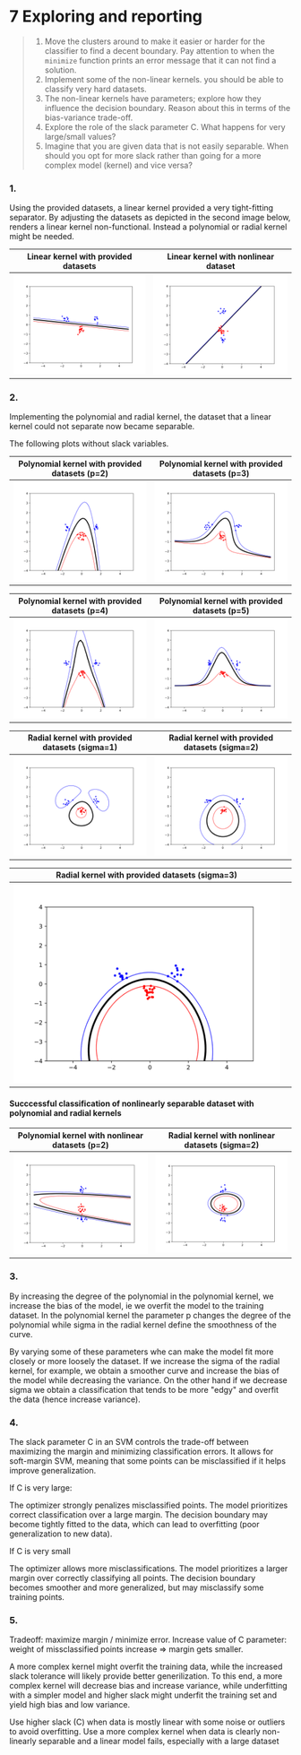 # 7 Exploring and reporting

> 1. Move the clusters around to make it easier or harder for the classifier to find a decent boundary. Pay attention to when the `minimize` function prints an error message that it can not find a solution.
> 2. Implement some of the non-linear kernels. you should be able to classify very hard datasets.
> 3. The non-linear kernels have parameters; explore how they influence the decision boundary. Reason about this in terms of the bias-variance trade-off.
> 4. Explore the role of the slack parameter C. What happens for very large/small values?
> 5. Imagine that you are given data that is not easily separable. When should you opt for more slack rather than going for a more complex model (kernel) and vice versa?

### 1. 

Using the provided datasets, a linear kernel provided a very tight-fitting separator. By adjusting the datasets as depicted in the second image below, renders a linear kernel non-functional. Instead a polynomial or radial kernel might be needed.

| Linear kernel with provided datasets | Linear kernel with nonlinear dataset |
| ------------------------------------ | ------------------------------------ |
| ![](Graphs/LinearData.png) | ![](Graphs/LinearNonLinear.png) |

### 2. 

Implementing the polynomial and radial kernel, the dataset that a linear kernel could not separate now became separable. 

The following plots without slack variables. 

| Polynomial kernel with provided datasets (p=2) | Polynomial kernel with provided datasets (p=3) |
| ------------------------------------ | ------------------------------------ |
| ![](Graphs/PolynomailProvided.png) | ![](Graphs/PolynomialProvidedp3.png) |  

| Polynomial kernel with provided datasets (p=4) | Polynomial kernel with provided datasets (p=5) |
| ------------------------------------ | ------------------------------------ |
| ![](Graphs/Polynomailprovidedp4.png) | ![](Graphs/Polynomailprovidedp5.png) |  

| Radial kernel with provided datasets (sigma=1) | Radial kernel with provided datasets (sigma=2) |
| ------------------------------------ | ------------------------------------ |
| ![](Graphs/Radialsig1.png) | ![](Graphs/Radialsig2.png) |  

| Radial kernel with provided datasets (sigma=3) |  |
| ------------------------------------ | ------------------------------------ |
| ![](Graphs/Radialsig3.png) | ![]() | 

#### Succcessful classification of nonlinearly separable dataset with polynomial and radial kernels 

| Polynomial kernel with nonlinear datasets (p=2) | Radial kernel with nonlinear datasets (sigma=2) |
| ------------------------------------ | ------------------------------------ |
| ![](Graphs/Polynomailnonlinear.png) | ![](Graphs/RadialNonLinear.png) |  

### 3. 

By increasing the degree of the polynomial in the polynomial kernel, we increase the bias of the model, ie we overfit the model to the training dataset. In the polynomial kernel the parameter p changes the degree of the polynomial while sigma in the radial kernel define the smoothness of the curve. 

By varying some of these parameters whe can make the model fit more closely or more loosely the dataset. If we increase the sigma of the radial kernel, for example, we obtain a smoother curve and increase the bias of the model while decreasing the variance. On the other hand if we decrease sigma we obtain a classification that tends to be more "edgy" and overfit the data (hence increase variance).

### 4. 

The slack parameter C in an SVM controls the trade-off between maximizing the margin and minimizing classification errors. It allows for soft-margin SVM, meaning that some points can be misclassified if it helps improve generalization.

If C is very large:

The optimizer strongly penalizes misclassified points.
The model prioritizes correct classification over a large margin.
The decision boundary may become tightly fitted to the data, which can lead to overfitting (poor generalization to new data).

If C is very small 

The optimizer allows more misclassifications.
The model prioritizes a larger margin over correctly classifying all points.
The decision boundary becomes smoother and more generalized, but may misclassify some training points.



### 5. 

Tradeoff: maximize margin / minimize error. Increase value of C parameter: weight of missclassified points increase => margin gets smaller.   

A more complex kernel might overfit the training data, while the increased slack tolerance will likely provide better generilization. To this end, a more complex kernel will decrease bias and increase variance, while underfitting with a simpler model and higher slack might underfit the training set and yield high bias and low variance. 

Use higher slack (C) when data is mostly linear with some noise or outliers to avoid overfitting. Use a more complex kernel when data is clearly non-linearly separable and a linear model fails, especially with a large dataset
